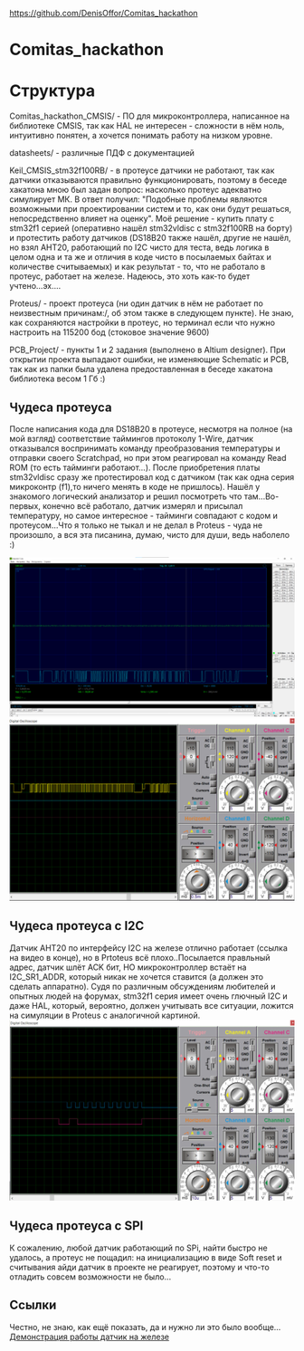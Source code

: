 https://github.com/DenisOffor/Comitas_hackathon
# Comitas_hackathon
# Структура
Comitas_hackathon_CMSIS/ -  ПО для микроконтроллера, написанное на библиотеке CMSIS, так как HAL не интересен - сложности в нём ноль, интуитивно понятен, а хочется понимать работу на низком уровне.

datasheets/ - различные ПДФ с документацией

Keil_CMSIS_stm32f100RB/ - в протеусе датчики не работают, так как датчики отказываются правильно функционировать, поэтому в беседе хакатона мною был задан вопрос: насколько протеус адекватно симулирует МК. В ответ получил: "Подобные проблемы являются возможными при проектировании систем и то, как они будут решаться, непосредственно влияет на оценку". Моё решение - купить плату с stm32f1 серией (оперативно нашёл stm32vldisc с stm32f100RB на борту) и протестить работу датчиков (DS18B20 также нашёл, другие не нашёл, но взял AHT20, работающий по I2C чисто для теста, ведь логика в целом одна и та же и отличия в коде чисто в посылаемых байтах и количестве считываемых) и как результат - то, что не работало в протеус, работает на железе. Надеюсь, это хоть как-то будет учтено...эх....

Proteus/ - проект протеуса (ни один датчик в нём не работает по неизвестным причинам:/, об этом также в следующем пункте). Не знаю, как сохраняются настройки в протеус, но терминал если что нужно настроить на 115200 бод (стоковое значение 9600) 

PCB_Project/ - пункты 1 и 2 задания (выполнено в Altium designer). При открытии проекта выпадают ошибки, не изменяющие Schematic и PCB, так как из папки была удалена предоставленная в беседе хакатона библиотека весом 1 Гб :)

## Чудеса протеуса 
После написания кода для DS18B20 в протеусе, несмотря на полное (на мой взгляд) соответствие таймингов протоколу 1-Wire, датчик отказывался воспринимать команду преобразования температуры и отправки своего Scratchpad, но при этом реагировал на команду Read ROM (то есть тайминги работают...). После приобретения платы stm32vldisc сразу же протестировал код с датчиком (так как одна серия микроконтр (f1),то ничего менять в коде не пришлось). Нашёл у знакомого логический анализатор и решил посмотреть что там...Во-первых, конечно всё работало, датчик измерял и присылал температуру, но самое интересное - тайминги совпадают с кодом и протеусом...Что я только не тыкал и не делал в Proteus - чуда не произошло, а вся эта писанина, думаю, чисто для души, ведь наболело :)

![Логический анализатор](https://github.com/DenisOffor/Comitas_hackathon/blob/da8978a527759ef924cf87de4fd2afe6c3dd8457/img/DS18B20_real.jpg)
![Proteus](https://github.com/DenisOffor/Comitas_hackathon/blob/da8978a527759ef924cf87de4fd2afe6c3dd8457/img/DS18B20_proteus.jpg)

## Чудеса протеуса с I2C
Датчик AHT20 по интерфейсу I2C на железе отлично работает (ссылка на видео в конце), но в Prtoteus всё плохо..Посылается правльный адрес, датчик шлёт ACK бит, НО микроконтроллер встаёт на I2C_SR1_ADDR, который никак не хочется ставится (а должен это сделать аппаратно). Судя по различным обсуждениям любителей и опытных людей на форумах, stm32f1 серия имеет очень глючный I2C и даже HAL, который, вероятно, должен учитывать все ситуации, ложится на симуляции в Proteus с аналогичной картиной.
![Proteus](https://github.com/DenisOffor/Comitas_hackathon/blob/1af7cfe087933bbe971600f7b31cfd44f52a79b2/img/I2C_error_proteus_How.jpg)

## Чудеса протеуса с SPI
К сожалению, любой датчик работающий по SPi, найти быстро не удалось, а протеус не пощадил: на инициализацию в виде Soft reset и считывания айди датчик в проекте не реагирует, поэтому и что-то отладить совсем возможности не было... 

## Ссылки
Честно, не знаю, как ещё показать, да и нужно ли это было вообще...
[Демонстрация работы датчик на железе](https://youtu.be/nOcHCsU3fNc?si=j1XI6bf5ACNIw9PG)